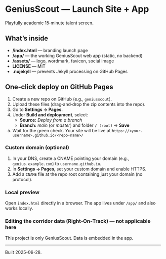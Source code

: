 # GeniusScout — Launch Site + App

Playfully academic 15‑minute talent screen.

## What’s inside
- **/index.html** — branding launch page
- **/app/** — the working GeniusScout web app (static, no backend)
- **/assets/** — logo, wordmark, favicon, social image
- **LICENSE** — MIT
- **.nojekyll** — prevents Jekyll processing on GitHub Pages

## One‑click deploy on GitHub Pages
1. Create a new repo on GitHub (e.g., `geniusscout`).
2. Upload these files (drag‑and‑drop the zip contents into the repo).
3. Go to **Settings → Pages**.
4. Under **Build and deployment**, select:
   - **Source:** *Deploy from a branch*
   - **Branch:** *main* (or *master*) and folder `/ (root)` → **Save**
5. Wait for the green check. Your site will be live at `https://<your-username>.github.io/<repo-name>/`

### Custom domain (optional)
1. In your DNS, create a CNAME pointing your domain (e.g., `genius.example.com`) to `username.github.io`.
2. In **Settings → Pages**, set your custom domain and enable HTTPS.
3. Add a `CNAME` file at the repo root containing just your domain (no protocol).

### Local preview
Open `index.html` directly in a browser. The app lives under `/app/` and also works locally.

### Editing the corridor data (Right‑On‑Track) — not applicable here
This project is only GeniusScout. Data is embedded in the app.

---

Built 2025-09-28.
